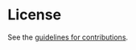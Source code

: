 # License

See the
[guidelines for contributions](https://github.com/dr2lopez/entitlement-inventory/blob/main/CONTRIBUTING.md).
